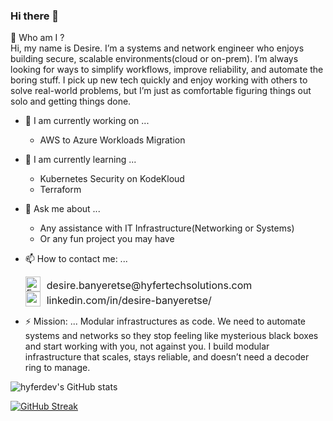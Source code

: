 ### Hi there 👋
💬 Who am I ?<br>
Hi, my name is Desire. I’m a systems and network engineer who enjoys building secure, scalable environments(cloud or on-prem). I’m always looking for ways to simplify workflows, improve reliability, and automate the boring stuff. I pick up new tech quickly and enjoy working with others to solve real-world problems, but I’m just as comfortable figuring things out solo and getting things done.

- 🔭 I am currently working on ...
	- AWS to Azure Workloads Migration

- 🌱 I am currently learning ...
	- Kubernetes Security on KodeKloud
	- Terraform

- 💬 Ask me about ...
	- Any assistance with IT Infrastructure(Networking or Systems)
	- Or any fun project you may have

- 📫 How to contact me: ...

	<a href="mailto:desire.banyeretse@hyfertechsolutions.com" target="_blank" rel="noopener noreferrer" style="text-decoration: none;">
  <img src="https://cdn.jsdelivr.net/npm/simple-icons@v9/icons/maildotru.svg" alt="Email" width="24" height="24" style="vertical-align: bottom; margin-right: 6px;">
  <span style="font-size: 16px; color: inherit;">desire.banyeretse@hyfertechsolutions.com</span>
  </a>
  <br>
  <a href="https://www.linkedin.com/in/desire-banyeretse/" target="_blank" rel="noopener noreferrer" style="text-decoration: none;">
  <img src="https://cdn.jsdelivr.net/gh/devicons/devicon/icons/linkedin/linkedin-original.svg" width="24" height="24" style="vertical-align: bottom; margin-right: 6px;" />
  <span style="font-size: 16px; color: inherit;">linkedin.com/in/desire-banyeretse/</span>
  </a>

- ⚡ Mission: ...
        Modular infrastructures as code.
	We need to automate systems and networks so they stop feeling like mysterious black boxes and start working with you, not against you. I build modular infrastructure that scales, stays reliable, and doesn’t need a decoder ring to manage. 

![hyferdev's GitHub stats](https://github-readme-stats.vercel.app/api?username=hyferdev&count_private=true&show_icons=true&theme=highcontrast)

[![GitHub Streak](https://github-readme-streak-stats.herokuapp.com?user=hyferdev&theme=highcontrast)](https://git.io/streak-stats)
